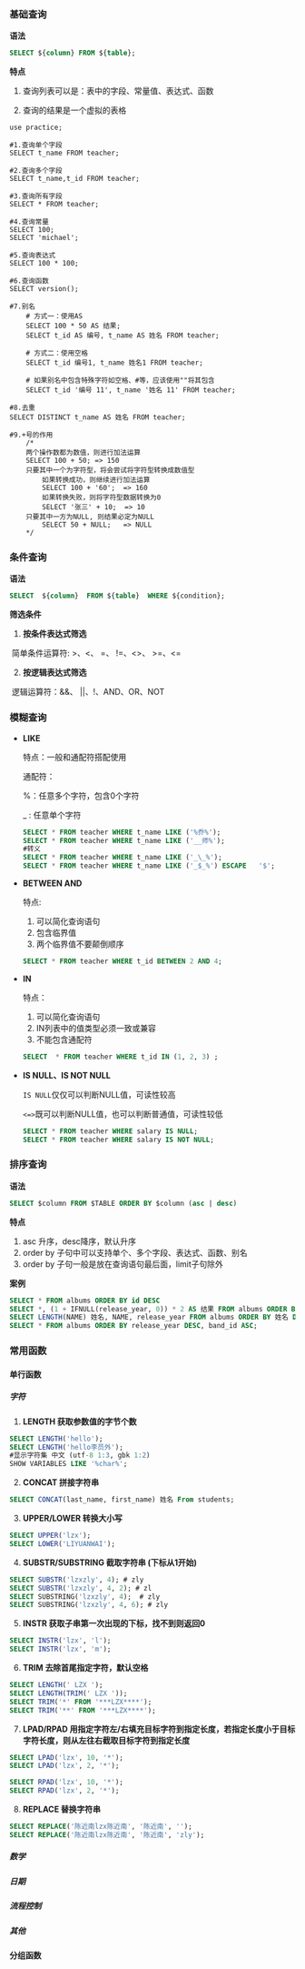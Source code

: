 ### 基础查询

**语法**

```sql
SELECT ${column} FROM ${table};
```



**特点**

1. 查询列表可以是：表中的字段、常量值、表达式、函数

2. 查询的结果是一个虚拟的表格

```mysql
use practice;

#1.查询单个字段
SELECT t_name FROM teacher;

#2.查询多个字段
SELECT t_name,t_id FROM teacher;

#3.查询所有字段
SELECT * FROM teacher;

#4.查询常量
SELECT 100;
SELECT 'michael';

#5.查询表达式
SELECT 100 * 100;

#6.查询函数
SELECT version();

#7.别名
	# 方式一：使用AS
	SELECT 100 * 50 AS 结果;
	SELECT t_id AS 编号, t_name AS 姓名 FROM teacher;
  
	# 方式二：使用空格
	SELECT t_id 编号1, t_name 姓名1 FROM teacher;
  
	# 如果别名中包含特殊字符如空格、#等，应该使用""将其包含
	SELECT t_id '编号 11', t_name '姓名 11' FROM teacher;

#8.去重
SELECT DISTINCT t_name AS 姓名 FROM teacher;

#9.+号的作用
	/*
	两个操作数都为数值，则进行加法运算
	SELECT 100 + 50; => 150
    只要其中一个为字符型，将会尝试将字符型转换成数值型
    	如果转换成功，则继续进行加法运算
    	SELECT 100 + '60';  => 160
    	如果转换失败，则将字符型数据转换为0
    	SELECT '张三' + 10;  => 10
    只要其中一方为NULL, 则结果必定为NULL
    	SELECT 50 + NULL;   => NULL
	*/
```



### 条件查询

**语法**

```sql
SELECT  ${column}  FROM ${table}  WHERE ${condition};
```

**筛选条件**

1. **按条件表达式筛选**

​	简单条件运算符: >、<、 =、 !=、<>、 >=、<=

2. **按逻辑表达式筛选**

​	逻辑运算符：&&、 ||、!、AND、OR、NOT

### **模糊查询**

- **LIKE**

  特点：一般和通配符搭配使用

  通配符：

  %：任意多个字符，包含0个字符

  _  :  任意单个字符

  ```sql	
  SELECT * FROM teacher WHERE t_name LIKE ('%乔%');
  SELECT * FROM teacher WHERE t_name LIKE ('__师%');
  #转义
  SELECT * FROM teacher WHERE t_name LIKE ('_\_%');
  SELECT * FROM teacher WHERE t_name LIKE ('_$_%') ESCAPE	'$';
  ```

- **BETWEEN AND**

  特点:  

  1. 可以简化查询语句
  2. 包含临界值
  3. 两个临界值不要颠倒顺序

  ```sql
  SELECT * FROM teacher WHERE t_id BETWEEN 2 AND 4;
  ```

- **IN**

  特点：

  1. 可以简化查询语句 
  2. IN列表中的值类型必须一致或兼容
  3. 不能包含通配符

  ```sql
  SELECT  * FROM teacher WHERE t_id IN (1, 2, 3) ;
  ```

- **IS NULL、IS NOT NULL**

  `IS NULL`仅仅可以判断NULL值，可读性较高

  `<=>`既可以判断NULL值，也可以判断普通值，可读性较低

  ```sql
  SELECT * FROM teacher WHERE salary IS NULL;
  SELECT * FROM teacher WHERE salary IS NOT NULL;
  ```


### 排序查询

**语法**

```sql
SELECT $column FROM $TABLE ORDER BY $column (asc | desc)
```

**特点**

1. asc 升序，desc降序，默认升序
2. order by 子句中可以支持单个、多个字段、表达式、函数、别名
3. order by 子句一般是放在查询语句最后面，limit子句除外

**案例**

```sql
SELECT * FROM albums ORDER BY id DESC
SELECT *, (1 + IFNULL(release_year, 0)) * 2 AS 结果 FROM albums ORDER BY 结果 DESC;
SELECT LENGTH(NAME) 姓名, NAME, release_year FROM albums ORDER BY 姓名 DESC;
SELECT * FROM albums ORDER BY release_year DESC, band_id ASC;
```

### 常用函数

#### 单行函数

##### 字符

1. **LENGTH 获取参数值的字节个数**

```sql
SELECT LENGTH('hello');
SELECT LENGTH('hello李员外');
#显示字符集 中文 (utf-8 1:3, gbk 1:2)
SHOW VARIABLES LIKE '%char%';
```

2. **CONCAT 拼接字符串**

```sql
SELECT CONCAT(last_name, first_name) 姓名 From students;
```

3. **UPPER/LOWER 转换大小写**

```sql
SELECT UPPER('lzx');
SELECT LOWER('LIYUANWAI');
```

4. **SUBSTR/SUBSTRING 截取字符串 (下标从1开始)**

```sql
SELECT SUBSTR('lzxzly', 4); # zly
SELECT SUBSTR('lzxzly', 4, 2); # zl
SELECT SUBSTRING('lzxzly', 4);  # zly
SELECT SUBSTRING('lzxzly', 4, 6); # zly
```

5. **INSTR 获取子串第一次出现的下标，找不到则返回0**

```sql
SELECT INSTR('lzx', 'l');
SELECT INSTR('lzx', 'm');
```

6. **TRIM 去除首尾指定字符，默认空格**

```sql
SELECT LENGTH(' LZX ');
SELECT LENGTH(TRIM(' LZX '));
SELECT TRIM('*' FROM '***LZX****');
SELECT TRIM('**' FROM '***LZX****');
```

7. **LPAD/RPAD 用指定字符左/右填充目标字符到指定长度，若指定长度小于目标字符长度，则从左往右截取目标字符到指定长度**

```sql
SELECT LPAD('lzx', 10, '*');
SELECT LPAD('lzx', 2, '*');

SELECT RPAD('lzx', 10, '*');
SELECT RPAD('lzx', 2, '*');
```

8. **REPLACE 替换字符串**

```sql
SELECT REPLACE('陈近南lzx陈近南', '陈近南', '');
SELECT REPLACE('陈近南lzx陈近南', '陈近南', 'zly');
```







##### 数学

##### 日期

##### 流程控制

##### 其他

#### 分组函数







